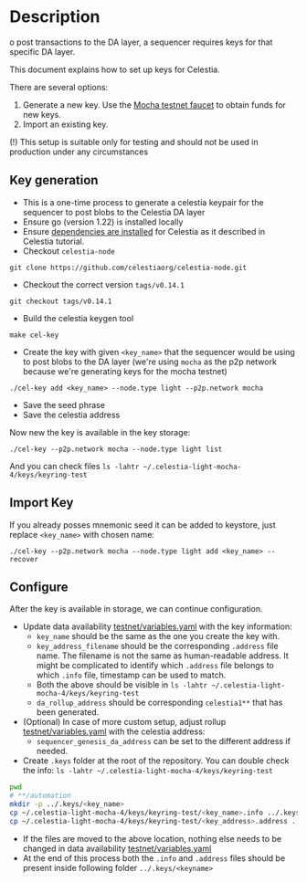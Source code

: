 # Description

o post transactions to the DA layer, a sequencer requires keys for that specific DA layer.

This document explains how to set up keys for Celestia.

There are several options:

1. Generate a new key. Use
   the [Mocha testnet faucet](https://docs.celestia.org/nodes/mocha-testnet#mocha-testnet-faucet) to obtain funds for
   new keys.
2. Import an existing key.

(!) This setup is suitable only for testing and should not be used in production under any circumstances

## Key generation

* This is a one-time process to generate a celestia keypair for the sequencer to post blobs to the Celestia DA layer
* Ensure go (version 1.22) is installed locally
* Ensure [dependencies are installed](https://docs.celestia.org/nodes/environment#install-dependencies) for Celestia as
  it described in Celestia tutorial.
* Checkout `celestia-node`

```
git clone https://github.com/celestiaorg/celestia-node.git
```

* Checkout the correct version `tags/v0.14.1`

```
git checkout tags/v0.14.1
```

* Build the celestia keygen tool

```
make cel-key
```

* Create the key with given `<key_name>` that the sequencer would be using to post blobs to the DA layer (we're
  using `mocha` as the p2p network because we're generating keys for the mocha testnet)

```
./cel-key add <key_name> --node.type light --p2p.network mocha
```

* Save the seed phrase
* Save the celestia address

Now new the key is available in the key storage:

`./cel-key --p2p.network mocha --node.type light list`

And you can check files
`ls -lahtr ~/.celestia-light-mocha-4/keys/keyring-test`

## Import Key

If you already posses mnemonic seed it can be added to keystore, just replace `<key_name>` with chosen name:

```
./cel-key --p2p.network mocha --node.type light add <key_name> --recover
```

## Configure

After the key is available in storage, we can continue configuration.

* Update data availability [testnet/variables.yaml](roles/data-availability/celestia/defaults/testnet/variables.yaml)
  with the key information:
    * `key_name` should be the same as the one you create the key with.
    * `key_address_filename` should be the corresponding `.address` file name.
      The filename is not the same as human-readable address.
      It might be complicated to identify which `.address` file belongs to which `.info` file, timestamp can be used to
      match.
    * Both the above should be visible in `ls -lahtr ~/.celestia-light-mocha-4/keys/keyring-test`
    * `da_rollup_address` should be corresponding `celestia1**` that has been generated.
* (Optional) In case of more custom setup, adjust
  rollup [testnet/variables.yaml](roles/rollup/defaults/testnet/variables.yaml) with the celestia address:
    * `sequencer_genesis_da_address` can be set to the different address if needed.
* Create `.keys` folder at the root of the repository. You can double check the
  info: `ls -lahtr ~/.celestia-light-mocha-4/keys/keyring-test`

```bash
pwd
# **/automation
mkdir -p ../.keys/<key_name>
cp ~/.celestia-light-mocha-4/keys/keyring-test/<key_name>.info ../.keys/<key_name>/
cp ~/.celestia-light-mocha-4/keys/keyring-test/<key_address>.address ../.keys/<key_name>/
```

* If the files are moved to the above location, nothing else needs to be changed in data
  availability [testnet/variables.yaml](roles/data-availability/celestia/defaults/testnet/variables.yaml)
* At the end of this process both the `.info` and `.address` files should be present inside following
  folder `../.keys/<keyname>`
